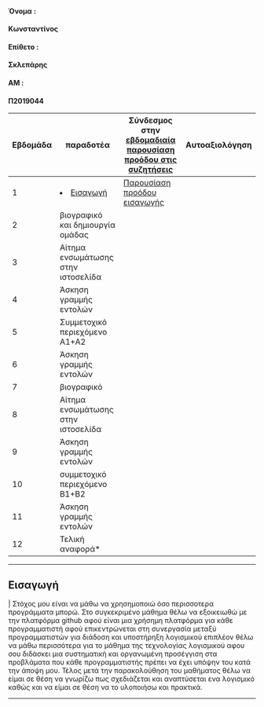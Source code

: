 <h4> Όνομα :<h4> Κωνσταντίνος 
<h4> Επίθετο :<h4> Σκλεπάρης
<h4> ΑΜ : <h4> Π2019044 

| Εβδομάδα |παραδοτέα| Σύνδεσμος στην [εβδομαδιαία παρουσίαση προόδου στις συζητήσεις](https://github.com/courses-ionio/help/discussions/categories/show-and-tell) | Αυτοαξιολόγηση|
| --- | --- | --- | --- |
  | 1 | <li><a href="#Εισαγωγή"><span class="toctext">Εισαγωγή</span></a> |<a href="https://github.com/courses-ionio/help/discussions/124">Παρουσίαση προόδου εισαγωγής</a>| |
| 2 | βιογραφικό και δημιουργία ομάδας | | |
| 3 | Αίτημα ενσωμάτωσης στην ιστοσελίδα | | |
| 4 | Άσκηση γραμμής εντολών | | |
| 5 | Συμμετοχικό περιεχόμενο A1+A2 | | |
| 6 | Άσκηση γραμμής εντολών | | |
| 7 | βιογραφικό | | |
| 8 | Αίτημα ενσωμάτωσης στην ιστοσελίδα | | |
| 9 | Άσκηση γραμμής εντολών | | |
| 10 | συμμετοχικό περιεχόμενο B1+B2 | | |
| 11 | Άσκηση γραμμής εντολών | | |
| 12 | Τελική αναφορά* | | |

  
  <hr></hr> 
  <h2><span id="Εισαγωγή">Εισαγωγή</span></h2>|
  Στόχος μου είναι να μάθω να χρησημοποιώ όσο περισσοτερα προγράμματα μπορώ. Στο συγκεκριμένο μάθημα θέλω να εξοικειωθώ 
  με την πλατφόρμα github αφού είναι μια χρήσημη πλατφόρμα για κάθε προγραμματιστή αφού επικεντρώνεται στη συνεργασία 
  μεταξύ προγραμματιστών για διάδοση και υποστήρηξη λογισμικού επιπλέον θέλω να μάθω περισσότερα για το μάθημα της τεχνολογίας
  λογισμικού αφου σου διδάσκει μια συστηματική και οργανωμένη προσέγγιση στα προβλάματα που κάθε προγραμματιστής πρέπει να έχει 
  υπόψην του κατά την άποψη μου. Τέλος μετά την παρακολούθηση του μαθήματος θέλω να είμαι σε θέση να γνωρίζω πως σχεδιάζεται και
  αναπτύσεται ενα λογισμικό καθώς και να είμαι σε θέση να το υλοποιήσω και πρακτικά.
  <hr></hr>
    
